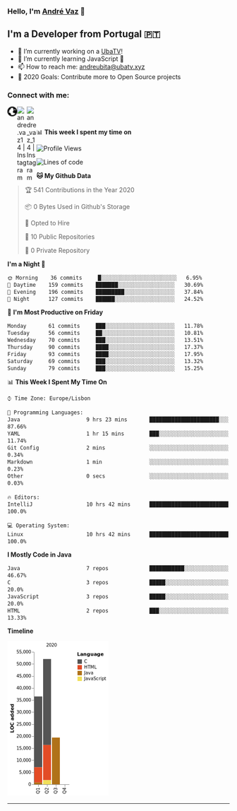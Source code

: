 ### Hello, I'm [André Vaz][website] 👋

## I'm a Developer from Portugal 🇵🇹
- 🍇 I’m currently working on a [UbaTV][ubatv]!
- 🌱 I’m currently learning JavaScript 🤣
- 📫 How to reach me: andreubita@ubatv.xyz
- 🥅 2020 Goals: Contribute more to Open Source projects

### Connect with me:

[<img align="left" alt="andreubita Website" width="22px" src="https://raw.githubusercontent.com/iconic/open-iconic/master/svg/globe.svg" />][website]
[<img align="left" alt="andre.vaz14 | Instagram" width="22px" src="https://cdn.jsdelivr.net/npm/simple-icons@v3/icons/instagram.svg" />][instagram]
[<img align="left" alt="andre_vaz_14 | Instagram" width="22px" src="https://cdn.jsdelivr.net/npm/simple-icons@v3/icons/twitter.svg" />][twitter]

<br />
<br />

📊 **This week I spent my time on**
<!--START_SECTION:waka-->
![Profile Views](http://img.shields.io/badge/Profile%20Views-70-blue)

![Lines of code](https://img.shields.io/badge/From%20Hello%20World%20I%27ve%20Written-207395%20lines%20of%20code-blue)

**🐱 My Github Data** 

> 🏆 541 Contributions in the Year 2020
 > 
> 📦 0 Bytes Used in Github's Storage 
 > 
> 💼 Opted to Hire
 > 
> 📜 10 Public Repositories
 > 
> 🔑 0 Private Repository 
 > 
**I'm a Night 🦉** 

```text
🌞 Morning    36 commits     █░░░░░░░░░░░░░░░░░░░░░░░░   6.95% 
🌆 Daytime    159 commits    ███████░░░░░░░░░░░░░░░░░░   30.69% 
🌃 Evening    196 commits    █████████░░░░░░░░░░░░░░░░   37.84% 
🌙 Night      127 commits    ██████░░░░░░░░░░░░░░░░░░░   24.52%

```
📅 **I'm Most Productive on Friday** 

```text
Monday       61 commits     ███░░░░░░░░░░░░░░░░░░░░░░   11.78% 
Tuesday      56 commits     ██░░░░░░░░░░░░░░░░░░░░░░░   10.81% 
Wednesday    70 commits     ███░░░░░░░░░░░░░░░░░░░░░░   13.51% 
Thursday     90 commits     ████░░░░░░░░░░░░░░░░░░░░░   17.37% 
Friday       93 commits     ████░░░░░░░░░░░░░░░░░░░░░   17.95% 
Saturday     69 commits     ███░░░░░░░░░░░░░░░░░░░░░░   13.32% 
Sunday       79 commits     ███░░░░░░░░░░░░░░░░░░░░░░   15.25%

```


📊 **This Week I Spent My Time On** 

```text
⌚︎ Time Zone: Europe/Lisbon

💬 Programming Languages: 
Java                     9 hrs 23 mins       ██████████████████████░░░   87.66% 
YAML                     1 hr 15 mins        ███░░░░░░░░░░░░░░░░░░░░░░   11.74% 
Git Config               2 mins              ░░░░░░░░░░░░░░░░░░░░░░░░░   0.34% 
Markdown                 1 min               ░░░░░░░░░░░░░░░░░░░░░░░░░   0.23% 
Other                    0 secs              ░░░░░░░░░░░░░░░░░░░░░░░░░   0.03%

🔥 Editors: 
IntelliJ                 10 hrs 42 mins      █████████████████████████   100.0%

💻 Operating System: 
Linux                    10 hrs 42 mins      █████████████████████████   100.0%

```

**I Mostly Code in Java** 

```text
Java                     7 repos             ███████████░░░░░░░░░░░░░░   46.67% 
C                        3 repos             █████░░░░░░░░░░░░░░░░░░░░   20.0% 
JavaScript               3 repos             █████░░░░░░░░░░░░░░░░░░░░   20.0% 
HTML                     2 repos             ███░░░░░░░░░░░░░░░░░░░░░░   13.33%

```


**Timeline**

![Chart not found](https://github.com/andreubita/andreubita/blob/master/charts/bar_graph.png) 


<!--END_SECTION:waka-->

---

[website]: https://andreubita.github.io
[twitter]: https://twitter.com/andre_vaz_14
[instagram]: https://instagram.com/andre.vaz14
[ubatv]: https://github.com/UbaTV
